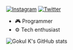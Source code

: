 
[![Instagram](https://img.shields.io/badge/Instagram-FF1493?style=for-the-badge&logo=instagram&logoColor=white)](https://instagram.com/not_.goku)
[![Twitter](https://img.shields.io/badge/Twitter-1DA1F2?style=for-the-badge&logo=twitter&logoColor=white)](https://twitter.com/Gokul_ov)

- 🎮 Programmer
- ⚙️ Tech enthusiast 

![Gokul K's GitHub stats](https://github-readme-stats.vercel.app/api?username=gokul810&show_icons=true&theme=gruvbox)

